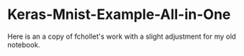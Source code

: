 # Keras-Mnist-Example-All-in-One
Here is an a copy of fchollet's work with a slight adjustment for my old notebook.
